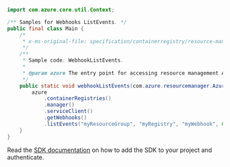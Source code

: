 ```java
import com.azure.core.util.Context;

/** Samples for Webhooks ListEvents. */
public final class Main {
    /*
     * x-ms-original-file: specification/containerregistry/resource-manager/Microsoft.ContainerRegistry/stable/2021-09-01/examples/WebhookListEvents.json
     */
    /**
     * Sample code: WebhookListEvents.
     *
     * @param azure The entry point for accessing resource management APIs in Azure.
     */
    public static void webhookListEvents(com.azure.resourcemanager.AzureResourceManager azure) {
        azure
            .containerRegistries()
            .manager()
            .serviceClient()
            .getWebhooks()
            .listEvents("myResourceGroup", "myRegistry", "myWebhook", Context.NONE);
    }
}
```

Read the [SDK documentation](https://github.com/Azure/azure-sdk-for-java/blob/azure-resourcemanager_2.15.0/sdk/resourcemanager/azure-resourcemanager/README.md) on how to add the SDK to your project and authenticate.
